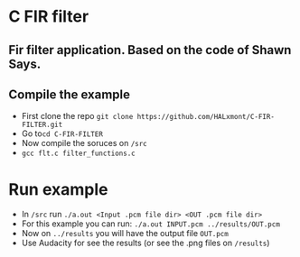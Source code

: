 # C FIR filter 
Fir filter application. Based on the code of Shawn Says.
---------------------------------------------------------------------------

## Compile the example
- First clone the repo ```git clone https://github.com/HALxmont/C-FIR-FILTER.git```
- Go to``` cd C-FIR-FILTER ```
- Now compile the soruces on ``` /src ``` 
- ``` gcc flt.c filter_functions.c ```
# Run example
- In ``` /src ``` run ``` ./a.out <Input .pcm file dir> <OUT .pcm file dir> ``` 
- For this example you can run: ``` ./a.out INPUT.pcm ../results/OUT.pcm ```
- Now on ```../results``` you will have the output file ```OUT.pcm```
- Use Audacity for see the results (or see the .png files on ```/results```)  
 

